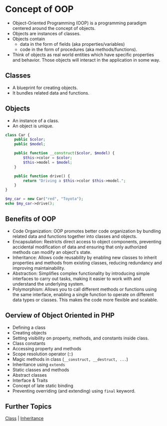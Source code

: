 # Concept of OOP

- Object-Oriented Programming (OOP) is a programming paradigm centered around the concept of objects.
- Objects are instances of classes.
- Objects contain
  - data in the form of fields (aka properties/variables)
  - code in the form of procedures (aka methods/functions).
- Think of objects as real world entities which have specific properties and behavior. Those objects will interact in the application in some way.

## Classes

- A blueprint for creating objects.
- It bundles related data and functions.

## Objects

- An instance of a class.
- An object is unique.

```php
class Car {
    public $color;
    public $model;

    public function __construct($color, $model) {
        $this->color = $color;
        $this->model = $model;
    }

    public function drive() {
        return "Driving a $this->color $this->model.";
    }
}

$my_car = new Car("red", "Toyota");
echo $my_car->drive();
```

## Benefits of OOP

- Code Organization: OOP promotes better code organization by bundling related data and functions together into classes and objects.
- Encapsulation: Restricts direct access to object components, preventing accidental modification of data and ensuring that only authorized methods can modify an object's state.
- Inheritance: Allows code reusability by enabling new classes to inherit properties and methods from existing classes, reducing redundancy and improving maintainability.
- Abstraction: Simplifies complex functionality by introducing simple interfaces to carry out tasks, making it easier to work with and understand the underlying system.
- Polymorphism: Allows you to call different methods or functions using the same interface, enabling a single function to operate on different data types or classes. This makes the code more flexible and scalable.

## Oerview of Object Oriented in PHP

- Defining a class
- Creating objects
- Setting visibility on property, methods, and constants inside class.
- Class constants
- Accessing property and methods
- Scope resolution operator (::)
- Magic methods in class (`__construct, __destruct, ...`)
- Inheritance using `extends`
- Static classes and methods
- Abstract classes
- Interface & Traits
- Concept of late static binding
- Preventing overriding (and extending) using `final` keyword.

## Further Topics

[Class](./class/) | [Inheritance](./inheritance/)
